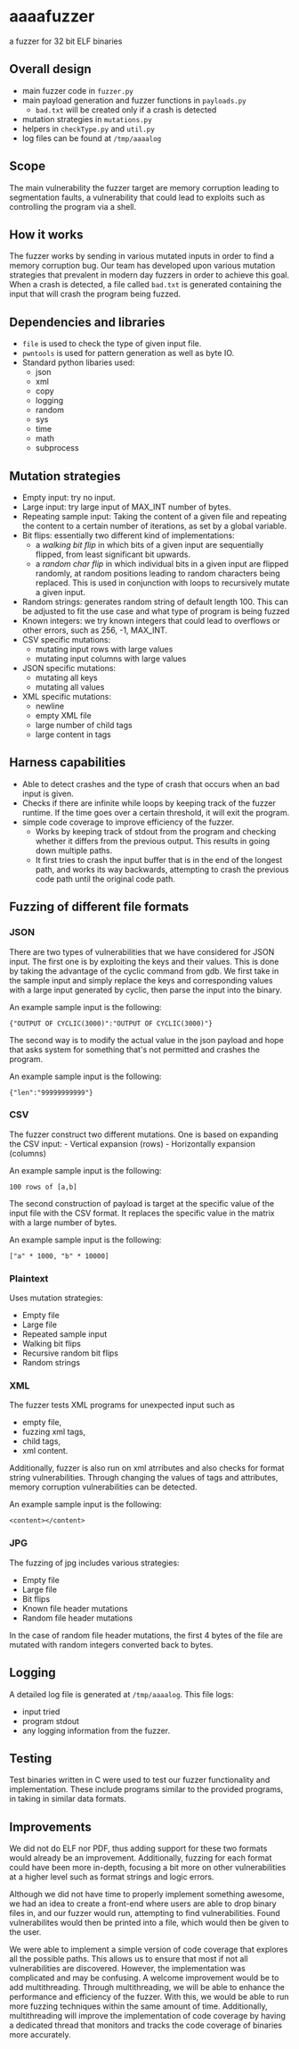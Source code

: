 # aaaafuzzer

a fuzzer for 32 bit ELF binaries

## Overall design

- main fuzzer code in `fuzzer.py`
- main payload generation and fuzzer functions in `payloads.py`
    - `bad.txt` will be created only if a crash is detected
- mutation strategies in `mutations.py`
- helpers in `checkType.py` and `util.py`
- log files can be found at `/tmp/aaaalog`

## Scope

The main vulnerability the fuzzer target are memory corruption leading to segmentation faults, a vulnerability that could lead to exploits such as controlling the program via a shell. 

## How it works

The fuzzer works by sending in various mutated inputs in order to find a memory corruption bug. Our team has developed upon various mutation strategies that prevalent in modern day fuzzers in order to achieve this goal. When a crash is detected, a file called `bad.txt` is generated containing the input that will crash the program being fuzzed.

## Dependencies and libraries

- `file` is used to check the type of given input file.
- `pwntools` is used for pattern generation as well as byte IO.
- Standard python libaries used:
    - json
    - xml
    - copy
    - logging
    - random
    - sys
    - time
    - math
    - subprocess

## Mutation strategies

- Empty input: try no input.
- Large input: try large input of MAX_INT number of bytes.
- Repeating sample input: Taking the content of a given file and repeating the content to a certain number of iterations, as set by a global variable.
- Bit flips: essentially two different kind of implementations:
   - a *walking bit flip* in which bits of a given input are sequentially flipped, from least significant bit upwards.
   - a *random char flip* in which individual bits in a given input are flipped randomly, at random positions leading to random characters being replaced. This is used in conjunction with loops to recursively mutate a given input.
- Random strings: generates random string of default length 100. This can be adjusted to fit the use case and what type of program is being fuzzed
- Known integers: we try known integers that could lead to overflows or other errors, such as 256, -1, MAX_INT.
- CSV specific mutations:
   - mutating input rows with large values
   - mutating input columns with large values
- JSON specific mutations:
   - mutating all keys
   - mutating all values
- XML specific mutations:
    - newline
    - empty XML file
    - large number of child tags
    - large content in tags

## Harness capabilities

- Able to detect crashes and the type of crash that occurs when an bad input is given.
- Checks if there are infinite while loops by keeping track of the fuzzer runtime. If the time goes over a certain threshold, it will exit the program.
- simple code coverage to improve efficiency of the fuzzer. 
    - Works by keeping track of stdout from the program and checking whether it differs from the previous output. This results in going down multiple paths.
    - It first tries to crash the input buffer that is in the end of the longest path, and works its way backwards, attempting to crash the previous code path until the original code path.

## Fuzzing of different file formats

### JSON

There are two types of vulnerabilities that we have considered for JSON input.
The first one is by exploiting the keys and their values. This is done by taking
the advantage of the cyclic command from gdb. We first take in the sample input
and simply replace the keys and corresponding values with a large input generated
by cyclic, then parse the input into the binary.

An example sample input is the following:

`{"OUTPUT OF CYCLIC(3000)":"OUTPUT OF CYCLIC(3000)"}`

The second way is to modify the actual value in the json payload and hope that 
asks system for something that's not permitted and crashes the program.

An example sample input is the following:

`{"len":"99999999999"}`

### CSV

The fuzzer construct two different mutations. One is based on expanding the CSV input:
    - Vertical expansion (rows)
    - Horizontally expansion (columns)

An example sample input is the following:

`100 rows of [a,b]`

The second construction of payload is target at the specific value of the input file with the CSV format. It replaces the specific value in the matrix with a large number of bytes. 

An example sample input is the following:

`["a" * 1000, "b" * 10000]`

### Plaintext

Uses mutation strategies:

- Empty file
- Large file
- Repeated sample input
- Walking bit flips
- Recursive random bit flips
- Random strings

### XML

The fuzzer tests XML programs for unexpected input such as

- empty file,
- fuzzing xml tags,
- child tags,
- xml content.

Additionally, fuzzer is also run on xml atrributes and also checks for format string vulnerabilities. Through changing the values of tags and attributes, memory corruption vulnerabilities can be detected.

An example sample input is the following:

`<content></content>`

### JPG

The fuzzing of jpg includes various strategies:

- Empty file
- Large file
- Bit flips
- Known file header mutations
- Random file header mutations

In the case of random file header mutations, the first 4 bytes of the file are mutated with random integers converted back to bytes.

## Logging

A detailed log file is generated at `/tmp/aaaalog`. This file logs:

- input tried
- program stdout
- any logging information from the fuzzer.

## Testing

Test binaries written in C were used to test our fuzzer functionality and implementation. These include programs similar to the provided programs, in taking in similar data formats.

## Improvements

We did not do ELF nor PDF, thus adding support for these two formats would 
already be an improvement. Additionally, fuzzing for each format could have
been more in-depth, focusing a bit more on other vulnerabilities at a higher
level such as format strings and logic errors. 

Although we did not have time to properly implement something awesome, we had
an idea to create a front-end where users are able to drop binary files in, 
and our fuzzer would run, attempting to find vulnerabilities. Found vulnerabilites
would then be printed into a file, which would then be given to the user. 

We were able to implement a simple version of code coverage that explores all the 
possible paths. This allows us to ensure that most if not all vulnerabilities are 
discovered. However, the implementation was complicated and may be confusing. A welcome 
improvement would be to add multithreading. Through multithreading, we will be able 
to enhance the performance and efficiency of the fuzzer. With this, we would be able
to run more fuzzing techniques within the same amount of time. Additionally, 
multithreading will improve the implementation of code coverage by having a dedicated
thread that monitors and tracks the code coverage of binaries more accurately. 
